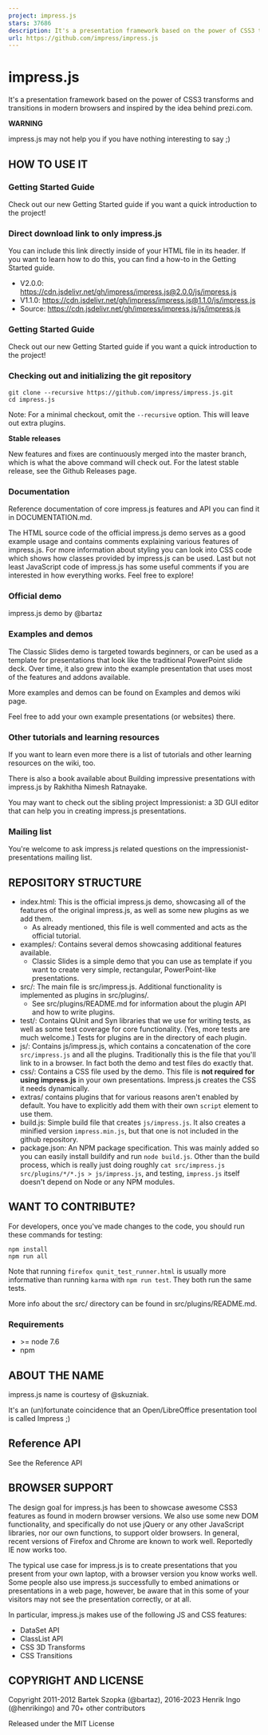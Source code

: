 ```yaml
---
project: impress.js
stars: 37686
description: It's a presentation framework based on the power of CSS3 transforms and transitions in modern browsers and inspired by the idea behind prezi.com.
url: https://github.com/impress/impress.js
---
```


impress.js
==========

It's a presentation framework based on the power of CSS3 transforms and transitions in modern browsers and inspired by the idea behind prezi.com.

**WARNING**

impress.js may not help you if you have nothing interesting to say ;)

HOW TO USE IT
-------------

### Getting Started Guide

Check out our new Getting Started guide if you want a quick introduction to the project!

### Direct download link to only impress.js

You can include this link directly inside of your HTML file in its header. If you want to learn how to do this, you can find a how-to in the Getting Started guide.

-   V2.0.0: https://cdn.jsdelivr.net/gh/impress/impress.js@2.0.0/js/impress.js
-   V1.1.0: https://cdn.jsdelivr.net/gh/impress/impress.js@1.1.0/js/impress.js
-   Source: https://cdn.jsdelivr.net/gh/impress/impress.js/js/impress.js

### Getting Started Guide

Check out our new Getting Started guide if you want a quick introduction to the project!

### Checking out and initializing the git repository

```
git clone --recursive https://github.com/impress/impress.js.git
cd impress.js
```

Note: For a minimal checkout, omit the `--recursive` option. This will leave out extra plugins.

**Stable releases**

New features and fixes are continuously merged into the master branch, which is what the above command will check out. For the latest stable release, see the Github Releases page.

### Documentation

Reference documentation of core impress.js features and API you can find it in DOCUMENTATION.md.

The HTML source code of the official impress.js demo serves as a good example usage and contains comments explaining various features of impress.js. For more information about styling you can look into CSS code which shows how classes provided by impress.js can be used. Last but not least JavaScript code of impress.js has some useful comments if you are interested in how everything works. Feel free to explore!

### Official demo

impress.js demo by @bartaz

### Examples and demos

The Classic Slides demo is targeted towards beginners, or can be used as a template for presentations that look like the traditional PowerPoint slide deck. Over time, it also grew into the example presentation that uses most of the features and addons available.

More examples and demos can be found on Examples and demos wiki page.

Feel free to add your own example presentations (or websites) there.

### Other tutorials and learning resources

If you want to learn even more there is a list of tutorials and other learning resources on the wiki, too.

There is also a book available about Building impressive presentations with impress.js by Rakhitha Nimesh Ratnayake.

You may want to check out the sibling project Impressionist: a 3D GUI editor that can help you in creating impress.js presentations.

### Mailing list

You're welcome to ask impress.js related questions on the impressionist-presentations mailing list.

REPOSITORY STRUCTURE
--------------------

-   index.html: This is the official impress.js demo, showcasing all of the features of the original impress.js, as well as some new plugins as we add them.
    -   As already mentioned, this file is well commented and acts as the official tutorial.
-   examples/: Contains several demos showcasing additional features available.
    -   Classic Slides is a simple demo that you can use as template if you want to create very simple, rectangular, PowerPoint-like presentations.
-   src/: The main file is src/impress.js. Additional functionality is implemented as plugins in src/plugins/.
    -   See src/plugins/README.md for information about the plugin API and how to write plugins.
-   test/: Contains QUnit and Syn libraries that we use for writing tests, as well as some test coverage for core functionality. (Yes, more tests are much welcome.) Tests for plugins are in the directory of each plugin.
-   js/: Contains js/impress.js, which contains a concatenation of the core `src/impress.js` and all the plugins. Traditionally this is the file that you'll link to in a browser. In fact both the demo and test files do exactly that.
-   css/: Contains a CSS file used by the demo. This file is **not required for using impress.js** in your own presentations. Impress.js creates the CSS it needs dynamically.
-   extras/ contains plugins that for various reasons aren't enabled by default. You have to explicitly add them with their own `script` element to use them.
-   build.js: Simple build file that creates `js/impress.js`. It also creates a minified version `impress.min.js`, but that one is not included in the github repository.
-   package.json: An NPM package specification. This was mainly added so you can easily install buildify and run `node build.js`. Other than the build process, which is really just doing roughly `cat src/impress.js src/plugins/*/*.js > js/impress.js`, and testing, `impress.js` itself doesn't depend on Node or any NPM modules.

WANT TO CONTRIBUTE?
-------------------

For developers, once you've made changes to the code, you should run these commands for testing:

```
npm install
npm run all
```

Note that running `firefox qunit_test_runner.html` is usually more informative than running `karma` with `npm run test`. They both run the same tests.

More info about the src/ directory can be found in src/plugins/README.md.

### Requirements

-   \>= node 7.6
-   npm

ABOUT THE NAME
--------------

impress.js name is courtesy of @skuzniak.

It's an (un)fortunate coincidence that an Open/LibreOffice presentation tool is called Impress ;)

Reference API
-------------

See the Reference API

BROWSER SUPPORT
---------------

The design goal for impress.js has been to showcase awesome CSS3 features as found in modern browser versions. We also use some new DOM functionality, and specifically do not use jQuery or any other JavaScript libraries, nor our own functions, to support older browsers. In general, recent versions of Firefox and Chrome are known to work well. Reportedly IE now works too.

The typical use case for impress.js is to create presentations that you present from your own laptop, with a browser version you know works well. Some people also use impress.js successfully to embed animations or presentations in a web page, however, be aware that in this some of your visitors may not see the presentation correctly, or at all.

In particular, impress.js makes use of the following JS and CSS features:

-   DataSet API
-   ClassList API
-   CSS 3D Transforms
-   CSS Transitions

COPYRIGHT AND LICENSE
---------------------

Copyright 2011-2012 Bartek Szopka (@bartaz), 2016-2023 Henrik Ingo (@henrikingo) and 70+ other contributors

Released under the MIT License
